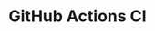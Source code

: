 # GitHub Actions CI













































































































































































































































































































































































































































































































































































































































































































































































































































































































































